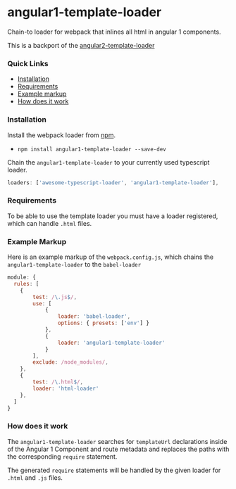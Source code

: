 # angular1-template-loader
Chain-to loader for webpack that inlines all html in angular 1 components. 

This is a backport of the [angular2-template-loader](https://github.com/TheLarkInn/angular2-template-loader)

### Quick Links
- [Installation](#installation)
- [Requirements](#requirements)
- [Example markup](#example-markup)
- [How does it work](#how-does-it-work)

### Installation
Install the webpack loader from [npm](https://www.npmjs.com/package/angular1-template-loader).
- `npm install angular1-template-loader --save-dev`

Chain the `angular1-template-loader` to your currently used typescript loader.

```js
loaders: ['awesome-typescript-loader', 'angular1-template-loader'],
```

### Requirements
To be able to use the template loader you must have a loader registered, which can handle `.html` files.

### Example Markup
Here is an example markup of the `webpack.config.js`, which chains the `angular1-template-loader` to the `babel-loader`

```js
module: {
  rules: [
    {
        test: /\.js$/,
        use: [
            {
                loader: 'babel-loader',
                options: { presets: ['env'] }
            },
            {
                loader: 'angular1-template-loader'
            }
        ],
        exclude: /node_modules/,
    },
    {
        test: /\.html$/,
        loader: 'html-loader'
    },
  ]
}
```

### How does it work
The `angular1-template-loader` searches for `templateUrl`  declarations inside of the Angular 1 Component and route metadata and replaces the paths with the corresponding `require` statement.

The generated `require` statements will be handled by the given loader for `.html` and `.js` files.
